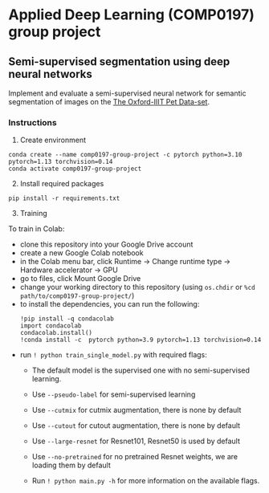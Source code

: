 # Applied Deep Learning (COMP0197) group project

## Semi-supervised segmentation using deep neural networks

Implement and evaluate a semi-supervised neural network for semantic segmentation of images on the [The Oxford-IIIT Pet Data-set](https://www.robots.ox.ac.uk/~vgg/data/pets/).


### Instructions

1. Create environment

```
conda create --name comp0197-group-project -c pytorch python=3.10 pytorch=1.13 torchvision=0.14
conda activate comp0197-group-project
```

2. Install required packages

```
pip install -r requirements.txt
```

3. Training

To train in Colab:
- clone this repository into your Google Drive account
- create a new Google Colab notebook
- in the Colab menu bar, click Runtime -> Change runtime type -> Hardware accelerator -> GPU
- go to files, click Mount Google Drive
- change your working directory to this repository 
    (using ```os.chdir``` or ```%cd path/to/comp0197-group-project/```)
- to install the dependencies, you can run the following:
    ```
    !pip install -q condacolab
    import condacolab
    condacolab.install()
    !conda install -c  pytorch python=3.9 pytorch=1.13 torchvision=0.14
    ```
- run ```! python train_single_model.py``` with required flags:
  - The default model is the supervised one with no semi-supervised learning.
  - Use ```--pseudo-label``` for semi-supervised learning
  - Use ```--cutmix``` for cutmix augmentation, there is none by default 
  - Use ```--cutout``` for cutout augmentation, there is none by default 
  - Use ```--large-resnet``` for Resnet101, Resnet50 is used by default
  - Use ```--no-pretrained``` for no pretrained Resnet weights, we are loading them by default

  - Run ```! python main.py -h``` for more information on the available flags.

